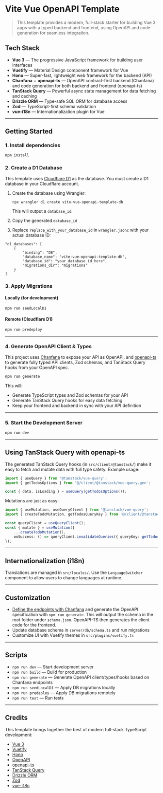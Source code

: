 
# Vite Vue OpenAPI Template

>This template provides a modern, full-stack starter for building Vue 3 apps with a typed backend and frontend, using OpenAPI and code generation for seamless integration.

## Tech Stack

- **Vue 3** — The progressive JavaScript framework for building user interfaces
- **Vuetify** — Material Design component framework for Vue
- **Hono** — Super-fast, lightweight web framework for the backend (API)
- **Chanfana** + **openapi-ts** — OpenAPI contract-first backend (Chanfana) and code generation for both backend and frontend (openapi-ts)
- **TanStack Query** — Powerful async state management for data fetching and caching
- **Drizzle ORM** — Type-safe SQL ORM for database access
- **Zod** — TypeScript-first schema validation
- **vue-i18n** — Internationalization plugin for Vue

---

## Getting Started

### 1. Install dependencies

```sh
npm install
```

### 2. Create a D1 Database

This template uses [Cloudflare D1](https://developers.cloudflare.com/d1/) as the database. You must create a D1 database in your Cloudflare account.

1. Create the database using Wrangler:

	```sh
	npx wrangler d1 create vite-vue-openapi-template-db
	```

	This will output a `database_id`.
2. Copy the generated `database_id`
3. Replace `replace_with_your_database_id` in `wrangler.jsonc` with your actual database ID:

```jsonc
"d1_databases": [
	{
		"binding": "DB",
		"database_name": "vite-vue-openapi-template-db",
		"database_id": "your_database_id_here",
		"migrations_dir": "migrations"
	}
]
```

### 3. Apply Migrations

#### Locally (for development)

```sh
npm run seedLocalD1
```

#### Remote (Cloudflare D1)

```sh
npm run predeploy
```

---

### 4. Generate OpenAPI Client & Types

This project uses [Chanfana](https://chanfana.pages.dev/) to expose your API as OpenAPI, and [openapi-ts](https://github.com/hey-api/openapi-ts) to generate fully typed API clients, Zod schemas, and TanStack Query hooks from your OpenAPI spec.

```sh
npm run generate
```

This will:
- Generate TypeScript types and Zod schemas for your API
- Generate TanStack Query hooks for easy data fetching
- Keep your frontend and backend in sync with your API definition

---

### 5. Start the Development Server

```sh
npm run dev
```

---

## Using TanStack Query with openapi-ts

The generated TanStack Query hooks (in `src/client/@tanstack/`) make it easy to fetch and mutate data with full type safety. Example usage:

```ts
import { useQuery } from '@tanstack/vue-query';
import { getTodosOptions } from '@/client/@tanstack/vue-query.gen';

const { data, isLoading } = useQuery(getTodosOptions());
```

Mutations are just as easy:

```ts
import { useMutation, useQueryClient } from '@tanstack/vue-query';
import { createTodoMutation, getTodosQueryKey } from '@/client/@tanstack/vue-query.gen';

const queryClient = useQueryClient();
const { mutate } = useMutation({
	...createTodoMutation(),
	onSuccess: () => queryClient.invalidateQueries({ queryKey: getTodosQueryKey() }) // refetch all todos
});
```

---

## Internationalization (i18n)

Translations are managed in `src/locales/`. Use the `LanguageSwitcher` component to allow users to change languages at runtime.

---

## Customization

- [Define the endpoints with Chanfana](https://chanfana.pages.dev/endpoints/defining-endpoints) and generate the OpenAPI specification with `npm run generate`. This will output the schema in the root folder under `schema.json`. OpenAPI-TS then generates the client code for the frontend.
- Update database schema in `server/db/schema.ts` and run migrations
- Customize UI with Vuetify themes in `src/plugins/vuetify.ts`

---

## Scripts

- `npm run dev` — Start development server
- `npm run build` — Build for production
- `npm run generate` — Generate OpenAPI client/types/hooks based on Chanfana endpoints
- `npm run seedLocalD1` — Apply DB migrations locally
- `npm run predeploy` — Apply DB migrations remotely
- `npm run test` — Run tests

---

## Credits

This template brings together the best of modern full-stack TypeScript development:

- [Vue 3](https://vuejs.org/)
- [Vuetify](https://vuetifyjs.com/)
- [Hono](https://hono.dev/)
- [OpenAPI](https://www.openapis.org/)
- [openapi-ts](https://github.com/hey-api/openapi-ts)
- [TanStack Query](https://tanstack.com/query/latest)
- [Drizzle ORM](https://orm.drizzle.team/)
- [Zod](https://zod.dev/)
- [vue-i18n](https://vue-i18n.intlify.dev/)
